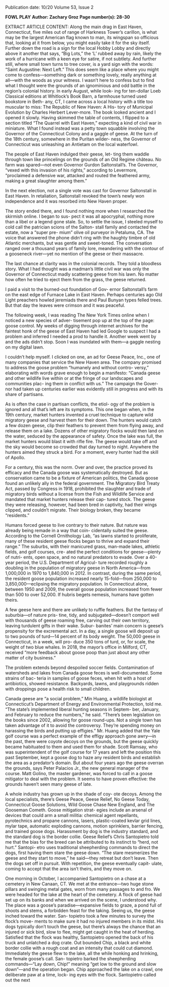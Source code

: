 Publication date: 10/20
Volume 53, Issue 2

**FOWL PLAY**
**Author: Zachary Groz**
**Page number(s): 28-30**

EXTRACT ARTICLE CONTENT:
Along the main drag in East Haven, Connecticut, five 
miles out of range of Harkness Tower’s carillon, is 
what may be the largest American flag known to man, its 
wingspan so officious that, looking at it from below, you 
might easily take it for the sky itself. Further down the road 
is a sign for the local Hobby Lobby and directly above it 
another that says, “Big Lots,” the ‘L’ rubbed away by rain, 
likely the work of a hurricane with a keen eye for satire, if 
not subtlety. And further still, where small town turns to 
tree cover, is a yard sign with the words: “Saint Augustine: 
Next Left.” This does seem like a place where you might 
come to confess––something dark or something lovely, 
really anything at all––with the woods as your witness. 
I wasn’t here to confess but to find what I thought 
were the grounds of an ignominious and odd battle in 
the region’s colonial history. In early August, while look-
ing for ten-dollar Loeb Classical editions at Whitlock’s 
Book Barn, a farmhouse turned used bookstore in Beth-
any, CT, I came across a local history with a title too 
muscular to miss: The Republic of New Haven: A His-
tory of Municipal Evolution by Charles Herbert Lever-more. The book looked ancient and I opened it slowly. 
Having skimmed the table of contents, I flipped to a 
section titled “The Quarrel with East Haven,” expecting 
a kind of civil war in miniature. What I found instead 
was a petty town squabble involving the Governor of the 
Connecticut Colony and a gaggle of geese. At the turn 
of the 18th century, somewhere in the Puritan wilder-
ness, the Governor of Connecticut was unleashing an 
Antietam on the local waterfowl.


The people of East Haven indulged their geese, let-
ting them waddle through town like princelings on 
the grounds of an Old Regime château. No farm was 
spared––not even Governor Gurdon Saltonstall’s. The 
Governor, “vexed with this invasion of his rights,” 
according to Levermore, “proclaimed a defensive war, 
attacked and routed the feathered army, making a great 
slaughter among them.”   


In the next election, not a single vote was cast for 
Governor Saltonstall in East Haven. In retaliation, 
Saltonstall revoked the town’s newly won independence 
and it was resorbed into New Haven proper.   


The story ended there, and I found nothing more 
when I researched the skirmish online. I began to sus-
pect it was all apocryphal, nothing more than a libel 
or a legend gone stale. So, to settle the issue, I steeled 
myself to cold call the patrician scions of the Salton-
stall family and contacted the estate, now a “super pre-
mium” olive oil purveyor in Petaluma, CA. The voice 
that answered the phone didn’t ring with the haughty 
timbre of old Atlantic merchants, but was gentle and 
sweet-toned. The conversation ranged over a thousand 
years of family lore, meandering with the contour of a 
gooseneck river––yet no mention of the geese or their 
massacre. 


The last chance at clarity was in the colonial records. 
They told a bloodless story. What I had thought was 
a madman’s little civil war was only the Governor of 
Connecticut madly scattering geese from his lawn. No 
matter how often he tried to eject them from the grass, 
the geese returned. 


I paid a visit to the burned-out foundation of Gov-
ernor Saltonstall’s farm on the east edge of Furnace 
Lake in East Haven. Perhaps centuries ago Old Light 
preachers howled jeremiads there and Paul Bunyan 
types felled trees. But that day the leaves were crimson 
and it was peaceful.   


The following week, I was reading The New York 
Times online when I noticed a new species of adver-
tisement pop up at the top of the page: goose control. 
My weeks of digging through internet archives for the 
faintest honk of the geese of East Haven had led Google 
to suspect I had a problem and inferred I needed a prod 
to handle it. Another week went by and the ads didn’t 
stop. Soon I was inundated with them––a gaggle nesting 
on my digital lawn. 


I couldn’t help myself. I clicked on one, an ad for 
Geese Peace, Inc., one of many companies that service 
the New Haven area. The company promised to address 
the goose problem “humanely and without contro-
versy,” elaborating with words grave enough to begin a 
manifesto: “Canada geese and other wildlife live within 
or at the fringe of our landscapes and communities plac-
ing them in conflict with us.” The campaign the Gover-
nor had taken up centuries earlier was evidently still in 
progress and with its share of partisans. 


As is often the case in partisan conflicts, the etiol-
ogy of the problem is ignored and all that’s left are its 
symptoms. This one began when, in the 19th century, 
market hunters invented a cruel technique to capture 
wild migratory geese and harvest them for their down. 
The hunters would catch a few dozen geese, clip their 
feathers to prevent them from flying away, and release 
them on a lake. Dozens of other migratory flocks would 
then land on the water, seduced by the appearance of 
safety. Once the lake was full, the market hunters would 
blast it with rifle fire. The geese would take off and the 
sky would become so crowded that day turned to night. 
Anywhere the hunters aimed they struck a bird. For a 
moment, every hunter had the skill of Apollo. 


For a century, this was the norm. Over and over, the 
practice proved its efficacy and the Canada goose was 
systematically destroyed. But as conservation came to 
be a fixture of American politics, the Canada goose 
found an unlikely ally in the federal government. The 
Migratory Bird Treaty Act, passed by Congress in 1918, 
prohibited the slaughter and trade of migratory birds 
without a license from the Fish and Wildlife Service 
and mandated that market hunters release their cap-
tured stock. The geese they were releasing, however, 
had been bred in captivity, had their wings clipped, and 
couldn’t migrate. Their biology broken, they became 
“residents.”


Humans forced geese to live contrary to their nature. 
But nature was already being remade in a way that coin-
cidentally suited the geese. According to the Cornell 
Ornithology Lab, “as lawns started to proliferate, many 
of these resident geese flocks began to thrive and expand 
their range.” The suburbs, with their manicured grass, 
man-made lakes, athletic fields, and golf courses, cre-
ated the perfect conditions for geese––plenty of nutri-
ents, open space, and no natural predators to evade. 
Over a 40-year period, the U.S. Department of Agricul-
ture recorded roughly a doubling in the population of 
migratory geese in North America––from 1,000,000 in 
1970 to 1,840,000 in 2012. In contrast, during the same 
period, the resident goose population increased nearly 
15-fold––from 250,000 to 3,850,000––eclipsing the 
migratory population. In Connecticut alone, between 
1950 and 2009, the overall goose population increased 
from fewer than 500 to over 52,000. If hubris begets 
nemesis, humans have gotten theirs.   


A few geese here and there are unlikely to ruffle 
feathers. But the fantasy of suburbia––of nature pris-
tine, tidy, and subjugated––doesn’t comport well with 
thousands of geese roaming free, carving out their own 
territory, leaving turdulent gifts in their wake. Subur-
banites’ main concern is geese’s propensity for the 
excremental act. In a day, a single goose will deposit up 
to two pounds of turd––14 percent of its body weight. 
The 50,000 geese in Connecticut, in a week, will pro-
duce 350 tons of turd, or, for scale, the weight of two 
blue whales. In 2018, the mayor’s office in Milford, CT, 
received “more feedback about goose poop than just 
about any other matter of city business.” 


The problem extends beyond despoiled soccer fields. 
Contamination of watersheds and lakes from Canada 
goose feces is well-documented. Some strains of bac-
teria in samples of goose feces, when hit with a host 
of antibiotics, showed resistance. Backyards, lawns, and 
playgrounds ridden with droppings pose a health risk to 
small children.


Canada geese are “a social problem,” Min Huang, 
a wildlife biologist at Connecticut’s Department of 
Energy and Environmental Protection, told me. “The 
state’s implemented liberal hunting seasons in Septem-
ber, January, and February to reduce the numbers,” he 
said. “There’s been legislation on the books since 2002, 
allowing for goose round-ups. Not a single town has 
taken advantage of it to avoid the controversy. They’re 
spending money on harassing the birds and putting up 
effigies.” Mr. Huang added that the Yale golf course was 
a perfect example of the effigy approach gone awry––in 
the past, there were coyote decoys on the grounds, but 
the geese quickly became habituated to them and used 
them for shade. Scott Ramsay, who was superintendent 
of the golf course for 17 years and left the position this 
past September, kept a goose dog to haze any resident 
birds and establish the area as a predator’s domain. But 
about four years ago the geese overran the grounds, 
says Peter Palacios Jr., the new general manager of the 
course. Matt Golino, the master gardener, was forced 
to call in a goose mitigator to deal with the problem. 
It seems to have proven effective: the grounds haven’t 
seen many geese of late.   


A whole industry has grown up in the shade of coy-
ote decoys. Among the local specialists, there’s Geese 
Peace, Geese Relief, No Geese Today, Connecticut 
Goose Solutions, Wild Goose Chase New England, 
and The Gooseman Cometh. Goose mitigation strat-
egies include an arsenal of devices that could arm a 
small militia: chemical agent repellants, pyrotechnics 
and propane cannons, lasers, plastic-coated kevlar grid 
lines, mylar tape, automatic exploding cannons, motion 
sprinklers, barrier fencing, and trained goose dogs. 
Harassment by dog is the industry standard, and the 
standard dog is the border collie. Geese Relief’s Chris 
Santopietro told me that the bias for the breed can be 
attributed to its instinct to “herd, not hurt.” Santopi-
etro uses traditional sheepherding commands to direct 
the dogs, first having them stare the geese down. “The 
stare mesmerizes the geese and they start to move,” he 
said––they retreat but don’t leave. Then the dogs set off 
in pursuit. With repetition, the geese eventually capit-
ulate, coming to accept that the area isn’t theirs, and 
they move on. 


One morning in October, I accompanied Santopietro 
on a chase at a cemetery in New Canaan, CT. We met 
at the entrance––two huge stone pillars and swinging 
metal gates, worn from many passages to and fro. We 
were headed for the lake at the heart of the cemetery. 
A flock of geese had set up on its banks and when we 
arrived on the scene, I understood why. The place was a 
goose’s paradise––expansive fields to graze, a pond full 
of shoots and stems, a forbidden feast for the taking. 
Seeing us, the geese inched toward the water. San-
topietro took a few minutes to survey the flock’s move-
ments to make sure it had no injured members in its 
midst. His dogs typically don’t touch the geese, but 
there’s always the chance that an injured or sick bird, 
slow to flee, might get caught in the heat of herding. 
Satisfied that the flock was healthy, Santopietro opened 
the back of his truck and unlatched a dog crate. Out 
bounded Chip, a black and white border collie with a 
rough coat and an intensity that could cut diamond. 
Immediately the geese flew to the lake, all the while 
honking and hrinking, the female goose’s call. San-
topietro barked the sheepherding commands––“Lay 
down, Chip!” meaning “get low to the ground and slow 
down”––and the operation began. Chip approached 
the lake on a crawl, one deliberate paw at a time, lock-
ing eyes with the flock. Santopietro called out the next
